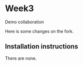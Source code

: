 # Week3

Demo collaboration

Here is some changes on the fork.

## Installation instructions

There are none.
